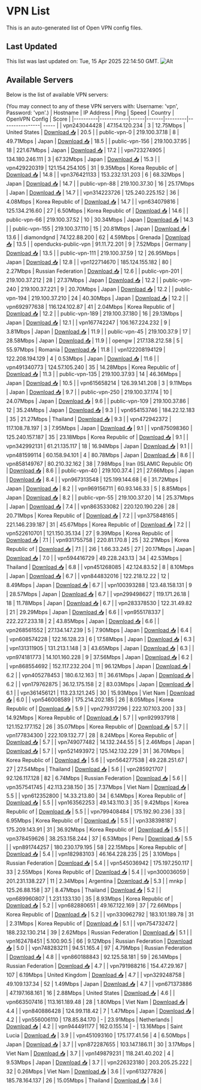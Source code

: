 # VPN List

This is an auto-generated list of Open VPN config files.

## Last Updated

This list was last updated on: Tue, 15 Apr 2025 22:14:50 GMT.
![Alt](https://repobeats.axiom.co/api/embed/186b98318ef1479477931607c1ad7d823f12451f.svg "Repobeats analytics image")

## Available Servers

Below is the list of available VPN servers:

(You may connect to any of these VPN servers with: Username: 'vpn', Password: 'vpn'.)
| Hostname | IP Address | Ping | Speed | Country | OpenVPN Config | Score |
|----------|------------|------|-------|---------|----------------| ----- |
| vpn243044428 | 47.154.120.234 | 3 | 12.75Mbps | United States | [Download 📥](./configs/server_0_US.ovpn) | 20.5 |
| public-vpn-0 | 219.100.37.18 | 8 | 49.71Mbps | Japan | [Download 📥](./configs/server_1_JP.ovpn) | 18.5 |
| public-vpn-156 | 219.100.37.95 | 18 | 221.67Mbps | Japan | [Download 📥](./configs/server_2_JP.ovpn) | 17.2 |
| vpn723274905 | 134.180.246.111 | 3 | 67.32Mbps | Japan | [Download 📥](./configs/server_3_JP.ovpn) | 15.3 |
| vpn429220319 | 121.154.254.105 | 31 | 9.35Mbps | Korea Republic of | [Download 📥](./configs/server_4_KR.ovpn) | 14.8 |
| vpn376421133 | 153.232.131.203 | 6 | 68.32Mbps | Japan | [Download 📥](./configs/server_5_JP.ovpn) | 14.7 |
| public-vpn-88 | 219.100.37.30 | 16 | 25.17Mbps | Japan | [Download 📥](./configs/server_6_JP.ovpn) | 14.7 |
| vpn314223726 | 125.240.225.152 | 36 | 4.08Mbps | Korea Republic of | [Download 📥](./configs/server_7_KR.ovpn) | 14.7 |
| vpn634079816 | 125.134.216.60 | 27 | 6.50Mbps | Korea Republic of | [Download 📥](./configs/server_8_KR.ovpn) | 14.6 |
| public-vpn-66 | 219.100.37.52 | 10 | 30.34Mbps | Japan | [Download 📥](./configs/server_9_JP.ovpn) | 14.3 |
| public-vpn-155 | 219.100.37.110 | 15 | 20.81Mbps | Japan | [Download 📥](./configs/server_10_JP.ovpn) | 13.6 |
| diamondgnd | 74.122.88.200 | 62 | 4.59Mbps | Grenada | [Download 📥](./configs/server_11_GD.ovpn) | 13.5 |
| openducks-public-vpn | 91.11.72.201 | 9 | 7.52Mbps | Germany | [Download 📥](./configs/server_12_DE.ovpn) | 13.5 |
| public-vpn-111 | 219.100.37.59 | 12 | 26.95Mbps | Japan | [Download 📥](./configs/server_13_JP.ovpn) | 12.8 |
| vpn122714670 | 185.124.155.182 | 80 | 2.27Mbps | Russian Federation | [Download 📥](./configs/server_14_RU.ovpn) | 12.6 |
| public-vpn-201 | 219.100.37.212 | 28 | 27.37Mbps | Japan | [Download 📥](./configs/server_15_JP.ovpn) | 12.2 |
| public-vpn-240 | 219.100.37.221 | 9 | 20.70Mbps | Japan | [Download 📥](./configs/server_16_JP.ovpn) | 12.2 |
| public-vpn-194 | 219.100.37.210 | 24 | 40.30Mbps | Japan | [Download 📥](./configs/server_17_JP.ovpn) | 12.2 |
| vpn692977638 | 116.124.102.87 | 41 | 2.04Mbps | Korea Republic of | [Download 📥](./configs/server_18_KR.ovpn) | 12.2 |
| public-vpn-189 | 219.100.37.180 | 16 | 29.13Mbps | Japan | [Download 📥](./configs/server_19_JP.ovpn) | 12.1 |
| vpn167742247 | 106.167.224.232 | 9 | 3.81Mbps | Japan | [Download 📥](./configs/server_20_JP.ovpn) | 11.9 |
| public-vpn-45 | 219.100.37.9 | 17 | 28.58Mbps | Japan | [Download 📥](./configs/server_21_JP.ovpn) | 11.9 |
| opengw | 217.138.212.58 | 5 | 55.97Mbps | Romania | [Download 📥](./configs/server_22_RO.ovpn) | 11.8 |
| vpn122208194129 | 122.208.194.129 | 4 | 0.53Mbps | Japan | [Download 📥](./configs/server_23_JP.ovpn) | 11.6 |
| vpn491340773 | 124.57.105.240 | 35 | 14.28Mbps | Korea Republic of | [Download 📥](./configs/server_24_KR.ovpn) | 11.3 |
| public-vpn-135 | 219.100.37.93 | 14 | 46.36Mbps | Japan | [Download 📥](./configs/server_25_JP.ovpn) | 10.5 |
| vpn615658214 | 126.39.141.208 | 3 | 9.11Mbps | Japan | [Download 📥](./configs/server_26_JP.ovpn) | 9.7 |
| public-vpn-250 | 219.100.37.174 | 10 | 24.07Mbps | Japan | [Download 📥](./configs/server_27_JP.ovpn) | 9.6 |
| public-vpn-109 | 219.100.37.86 | 12 | 35.24Mbps | Japan | [Download 📥](./configs/server_28_JP.ovpn) | 9.3 |
| vpn654153746 | 184.22.12.183 | 35 | 21.27Mbps | Thailand | [Download 📥](./configs/server_29_TH.ovpn) | 9.3 |
| vpn472942372 | 117.108.78.197 | 3 | 7.95Mbps | Japan | [Download 📥](./configs/server_30_JP.ovpn) | 9.1 |
| vpn875098360 | 125.240.157.187 | 35 | 23.18Mbps | Korea Republic of | [Download 📥](./configs/server_31_KR.ovpn) | 9.1 |
| vpn342992131 | 61.21.135.117 | 18 | 16.94Mbps | Japan | [Download 📥](./configs/server_32_JP.ovpn) | 9.1 |
| vpn481599114 | 60.158.94.101 | 4 | 80.78Mbps | Japan | [Download 📥](./configs/server_33_JP.ovpn) | 8.6 |
| vpn858149767 | 80.210.32.162 | 38 | 7.98Mbps | Iran (ISLAMIC Republic Of) | [Download 📥](./configs/server_34_IR.ovpn) | 8.6 |
| public-vpn-40 | 219.100.37.4 | 21 | 27.66Mbps | Japan | [Download 📥](./configs/server_35_JP.ovpn) | 8.4 |
| vpn967313548 | 125.199.144.68 | 6 | 31.72Mbps | Japan | [Download 📥](./configs/server_36_JP.ovpn) | 8.2 |
| vpn969156711 | 60.93.146.33 | 5 | 8.85Mbps | Japan | [Download 📥](./configs/server_37_JP.ovpn) | 8.2 |
| public-vpn-55 | 219.100.37.20 | 14 | 25.37Mbps | Japan | [Download 📥](./configs/server_38_JP.ovpn) | 7.4 |
| vpn863533082 | 220.120.190.226 | 28 | 20.71Mbps | Korea Republic of | [Download 📥](./configs/server_39_KR.ovpn) | 7.2 |
| vpn375848165 | 221.146.239.187 | 31 | 45.67Mbps | Korea Republic of | [Download 📥](./configs/server_40_KR.ovpn) | 7.2 |
| vpn522610701 | 121.150.35.134 | 27 | 9.39Mbps | Korea Republic of | [Download 📥](./configs/server_41_KR.ovpn) | 7.1 |
| vpn931755758 | 220.81.170.8 | 25 | 32.21Mbps | Korea Republic of | [Download 📥](./configs/server_42_KR.ovpn) | 7.1 |
| 2i6 | 1.66.33.245 | 27 | 20.17Mbps | Japan | [Download 📥](./configs/server_43_JP.ovpn) | 7.0 |
| vpn594416729 | 49.228.243.13 | 34 | 42.53Mbps | Thailand | [Download 📥](./configs/server_44_TH.ovpn) | 6.8 |
| vpn451268085 | 42.124.83.52 | 8 | 8.10Mbps | Japan | [Download 📥](./configs/server_45_JP.ovpn) | 6.7 |
| vpn844832016 | 122.218.12.22 | 12 | 8.49Mbps | Japan | [Download 📥](./configs/server_46_JP.ovpn) | 6.7 |
| vpn100393288 | 123.48.158.131 | 9 | 28.57Mbps | Japan | [Download 📥](./configs/server_47_JP.ovpn) | 6.7 |
| vpn299498627 | 119.171.26.18 | 18 | 11.78Mbps | Japan | [Download 📥](./configs/server_48_JP.ovpn) | 6.7 |
| vpn283378530 | 122.31.49.82 | 21 | 29.29Mbps | Japan | [Download 📥](./configs/server_49_JP.ovpn) | 6.6 |
| vpn955178337 | 222.227.233.18 | 2 | 43.85Mbps | Japan | [Download 📥](./configs/server_50_JP.ovpn) | 6.6 |
| vpn268561552 | 27.134.147.239 | 5 | 7.90Mbps | Japan | [Download 📥](./configs/server_51_JP.ovpn) | 6.4 |
| vpn608574228 | 122.16.128.23 | 6 | 17.58Mbps | Japan | [Download 📥](./configs/server_52_JP.ovpn) | 6.3 |
| vpn131311905 | 131.213.1.148 | 3 | 43.65Mbps | Japan | [Download 📥](./configs/server_53_JP.ovpn) | 6.3 |
| vpn974181773 | 14.101.160.228 | 9 | 37.56Mbps | Japan | [Download 📥](./configs/server_54_JP.ovpn) | 6.2 |
| vpn868554692 | 152.117.232.204 | 11 | 96.12Mbps | Japan | [Download 📥](./configs/server_55_JP.ovpn) | 6.2 |
| vpn405278453 | 180.6.12.163 | 11 | 36.61Mbps | Japan | [Download 📥](./configs/server_56_JP.ovpn) | 6.2 |
| vpn179762875 | 36.12.175.158 | 2 | 83.03Mbps | Japan | [Download 📥](./configs/server_57_JP.ovpn) | 6.1 |
| vpn361456121 | 113.23.121.245 | 30 | 15.93Mbps | Viet Nam | [Download 📥](./configs/server_58_VN.ovpn) | 6.0 |
| vpn546008589 | 175.214.202.185 | 26 | 8.05Mbps | Korea Republic of | [Download 📥](./configs/server_59_KR.ovpn) | 5.9 |
| vpn279317296 | 222.107.103.200 | 33 | 14.92Mbps | Korea Republic of | [Download 📥](./configs/server_60_KR.ovpn) | 5.7 |
| vpn929937918 | 121.152.177.152 | 26 | 35.07Mbps | Korea Republic of | [Download 📥](./configs/server_61_KR.ovpn) | 5.7 |
| vpn177834300 | 222.109.132.77 | 28 | 8.24Mbps | Korea Republic of | [Download 📥](./configs/server_62_KR.ovpn) | 5.7 |
| vpn749077482 | 14.132.244.55 | 5 | 2.46Mbps | Japan | [Download 📥](./configs/server_63_JP.ovpn) | 5.7 |
| vpn521493972 | 125.142.132.229 | 31 | 36.70Mbps | Korea Republic of | [Download 📥](./configs/server_64_KR.ovpn) | 5.6 |
| vpn564277538 | 49.228.251.67 | 27 | 27.54Mbps | Thailand | [Download 📥](./configs/server_65_TH.ovpn) | 5.6 |
| vpn285921707 | 92.126.117.128 | 82 | 6.74Mbps | Russian Federation | [Download 📥](./configs/server_66_RU.ovpn) | 5.6 |
| vpn357541745 | 42.113.238.150 | 35 | 7.37Mbps | Viet Nam | [Download 📥](./configs/server_67_VN.ovpn) | 5.5 |
| vpn612352800 | 14.33.213.80 | 34 | 6.14Mbps | Korea Republic of | [Download 📥](./configs/server_68_KR.ovpn) | 5.5 |
| vpn163562253 | 49.143.110.3 | 35 | 9.42Mbps | Korea Republic of | [Download 📥](./configs/server_69_KR.ovpn) | 5.5 |
| vpn799408484 | 175.192.90.236 | 33 | 6.95Mbps | Korea Republic of | [Download 📥](./configs/server_70_KR.ovpn) | 5.5 |
| vpn338398187 | 175.209.143.91 | 31 | 36.92Mbps | Korea Republic of | [Download 📥](./configs/server_71_KR.ovpn) | 5.5 |
| vpn378459626 | 38.253.158.244 | 37 | 6.53Mbps | Peru | [Download 📥](./configs/server_72_PE.ovpn) | 5.5 |
| vpn891744257 | 180.230.179.195 | 58 | 22.15Mbps | Korea Republic of | [Download 📥](./configs/server_73_KR.ovpn) | 5.4 |
| vpn182983103 | 46.164.228.235 | 25 | 3.10Mbps | Russian Federation | [Download 📥](./configs/server_74_RU.ovpn) | 5.4 |
| vpn545036942 | 175.197.250.117 | 33 | 2.55Mbps | Korea Republic of | [Download 📥](./configs/server_75_KR.ovpn) | 5.4 |
| vpn300036059 | 201.231.138.227 | 11 | 2.34Mbps | Argentina | [Download 📥](./configs/server_76_AR.ovpn) | 5.3 |
| mnkp | 125.26.88.158 | 37 | 8.47Mbps | Thailand | [Download 📥](./configs/server_77_TH.ovpn) | 5.2 |
| vpn689960807 | 1.231.133.130 | 35 | 8.93Mbps | Korea Republic of | [Download 📥](./configs/server_78_KR.ovpn) | 5.2 |
| vpn682880651 | 49.167.122.169 | 37 | 72.66Mbps | Korea Republic of | [Download 📥](./configs/server_79_KR.ovpn) | 5.2 |
| vpn330962792 | 183.101.189.78 | 31 | 2.31Mbps | Korea Republic of | [Download 📥](./configs/server_80_KR.ovpn) | 5.1 |
| vpn754732472 | 188.232.130.214 | 39 | 2.62Mbps | Russian Federation | [Download 📥](./configs/server_81_RU.ovpn) | 5.1 |
| vpn162478451 | 5.100.90.5 | 66 | 9.12Mbps | Russian Federation | [Download 📥](./configs/server_82_RU.ovpn) | 5.0 |
| vpn748283211 | 94.51.165.4 | 97 | 4.79Mbps | Russian Federation | [Download 📥](./configs/server_83_RU.ovpn) | 4.8 |
| vpn860188843 | 92.125.58.181 | 59 | 26.14Mbps | Russian Federation | [Download 📥](./configs/server_84_RU.ovpn) | 4.7 |
| vpn791988216 | 154.47.29.167 | 107 | 6.19Mbps | United Kingdom | [Download 📥](./configs/server_85_GB.ovpn) | 4.7 |
| vpn329248758 | 49.109.137.34 | 52 | 1.49Mbps | Japan | [Download 📥](./configs/server_86_JP.ovpn) | 4.7 |
| vpn671373886 | 47.197.168.161 | 16 | 2.88Mbps | United States | [Download 📥](./configs/server_87_US.ovpn) | 4.6 |
| vpn663507416 | 113.161.189.48 | 28 | 1.80Mbps | Viet Nam | [Download 📥](./configs/server_88_VN.ovpn) | 4.4 |
| vpn840886428 | 124.99.118.42 | 7 | 1.47Mbps | Japan | [Download 📥](./configs/server_89_JP.ovpn) | 4.2 |
| vpn556006110 | 178.85.84.170 | - | 23.91Mbps | Netherlands | [Download 📥](./configs/server_90_NL.ovpn) | 4.2 |
| vpn944491177 | 162.0.155.14 | - | 13.16Mbps | Saint Lucia | [Download 📥](./configs/server_91_LC.ovpn) | 3.9 |
| vpn451093160 | 175.177.41.56 | 4 | 6.50Mbps | Japan | [Download 📥](./configs/server_92_JP.ovpn) | 3.7 |
| vpn872287655 | 103.147.186.11 | 30 | 3.17Mbps | Viet Nam | [Download 📥](./configs/server_93_VN.ovpn) | 3.7 |
| vpn149879231 | 118.241.40.202 | 4 | 9.53Mbps | Japan | [Download 📥](./configs/server_94_JP.ovpn) | 3.7 |
| vpn226323180 | 203.205.25.222 | 32 | 0.26Mbps | Viet Nam | [Download 📥](./configs/server_95_VN.ovpn) | 3.6 |
| vpn613277826 | 185.78.164.137 | 26 | 15.05Mbps | Thailand | [Download 📥](./configs/server_96_TH.ovpn) | 3.6 |
